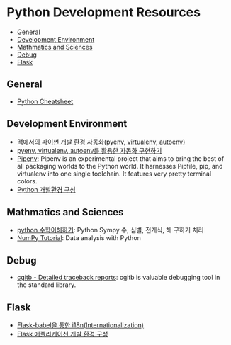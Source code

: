 Python Development Resources
============================

- [General](#general)
- [Development Environment](#development-environment)
- [Mathmatics and Sciences](#mathmatics-and-sciences)
- [Debug](#debug)
- [Flask](#flask)

## General

- [Python Cheatsheet](https://www.pythonsheets.com)

## Development Environment

- [맥에서의 파이썬 개발 환경 자동화(pyenv, virtualenv, autoenv)](http://guswnsxodlf.github.io/blog/develop/pyenv-virtualenv-autoenv)
- [pyenv, virtualenv, autoenv를 활용한 자동화 구현하기](http://blog.everypython.com/post/14/)
- [Pipenv](https://github.com/kennethreitz/pipenv): Pipenv is an experimental project that aims to bring the best of all packaging worlds to the Python world. It harnesses Pipfile, pip, and virtualenv into one single toolchain. It features very pretty terminal colors.
- [Python 개발환경 구성](https://blog.outsider.ne.kr/1324)

## Mathmatics and Sciences

- [python 수학이해하기](http://www.slideshare.net/dahlmoon/20160730): Python Sympy 수, 심벌, 전개식, 해 구하기 처리
- [NumPy Tutorial](http://www.dataquest.io/blog/numpy-tutorial-python/): Data analysis with Python

## Debug

- [cgitb - Detailed traceback reports](https://pymotw.com/2/cgitb/): cgitb is valuable debugging tool in the standard library.

## Flask

- [Flask-babel을 통한 i18n(Internationalization)](https://urangurang.github.io/Flask-babel/)
- [Flask 애플리케이션 개발 환경 구성](https://blog.outsider.ne.kr/1325)
